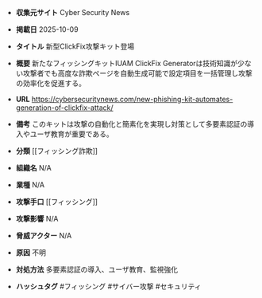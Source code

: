 - **収集元サイト**
Cyber Security News

- **掲載日**
2025-10-09

- **タイトル**
新型ClickFix攻撃キット登場

- **概要**
新たなフィッシングキットIUAM ClickFix Generatorは技術知識が少ない攻撃者でも高度な詐欺ページを自動生成可能で設定項目を一括管理し攻撃の効率化を促進する。

- **URL**
https://cybersecuritynews.com/new-phishing-kit-automates-generation-of-clickfix-attack/

- **備考**
このキットは攻撃の自動化と簡素化を実現し対策として多要素認証の導入やユーザ教育が重要である。

- **分類**
[[フィッシング詐欺]]

- **組織名**
N/A

- **業種**
N/A

- **攻撃手口**
[[フィッシング]]

- **攻撃影響**
N/A

- **脅威アクター**
N/A

- **原因**
不明

- **対処方法**
多要素認証の導入、ユーザ教育、監視強化

- **ハッシュタグ**
#フィッシング #サイバー攻撃 #セキュリティ
